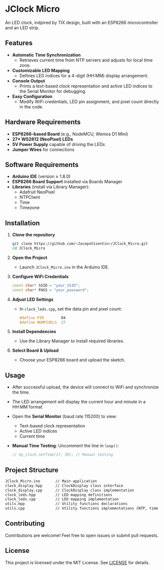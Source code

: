 # JClock Micro

An LED clock, indpired by TIX design, built with an ESP8266 microcontroller and an LED strip.

## Features

- **Automatic Time Synchronization**
  - Retrieves current time from NTP servers and adjusts for local time zone.
- **Customizable LED Mapping**
  - Defines LED indices for a 4-digit (HH:MM) display arrangement.
- **Console Output**
  - Prints a text-based clock representation and active LED indices to the Serial Monitor for debugging.
- **Easy Configuration**
  - Modify WiFi credentials, LED pin assignment, and pixel count directly in the code.

## Hardware Requirements

- **ESP8266-based Board** (e.g., NodeMCU, Wemos D1 Mini)
- **27× WS2812 (NeoPixel) LEDs**
- **5V Power Supply** capable of driving the LEDs
- **Jumper Wires** for connections

## Software Requirements

- **Arduino IDE** (version ≥ 1.8.0)
- **ESP8266 Board Support** installed via Boards Manager
- **Libraries** (install via Library Manager):
  - Adafruit NeoPixel
  - NTPClient
  - Time
  - Timezone

## Installation

1. **Clone the repository**

   ```bash
   git clone https://github.com/<JacopoVisentin>/JClock_Micro.git
   cd JClock_Micro
   ```

2. **Open the Project**
   - Launch `JClock_Micro.ino` in the Arduino IDE.
3. **Configure WiFi Credentials**

   ```cpp
   const char* SSID = "your_SSID";
   const char* PASS = "your_password";
   ```

4. **Adjust LED Settings**
   - In `clock_leds.cpp`, set the data pin and pixel count:

     ```cpp
     #define PIN        D4
     #define NUMPIXELS  27
     ```

5. **Install Dependencies**
   - Use the Library Manager to install required libraries.
6. **Select Board & Upload**
   - Choose your ESP8266 board and upload the sketch.

## Usage

- After successful upload, the device will connect to WiFi and synchronize the time.
- The LED arrangement will display the current hour and minute in a HH:MM format.
- Open the **Serial Monitor** (baud rate 115200) to view:
  - Text-based clock representation
  - Active LED indices
  - Current time
- **Manual Time Testing**: Uncomment the line in `loop()`:

  ```cpp
  // my_clock.setTime(17, 38); // Manual testing
  ```

## Project Structure

```bash
JClock_Micro.ino       // Main application
clock_display.hpp      // ClockDisplay class interface
clock_display.cpp      // ClockDisplay class implementation
clock_leds.hpp         // LED mapping definitions
clock_leds.cpp         // LED mapping implementation
utils.hpp              // Utility functions declarations
utils.cpp              // Utility functions implementations (NTP, time conversion, system utils)
```

## Contributing

Contributions are welcome! Feel free to open issues or submit pull requests.

## License

This project is licensed under the MIT License. See [LICENSE](LICENSE) for details.
